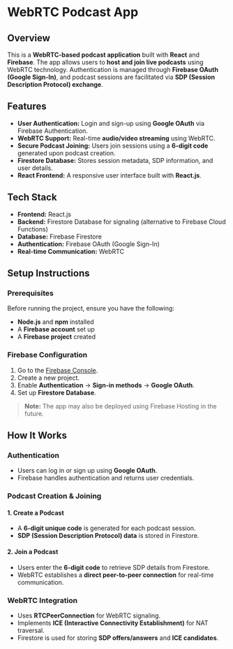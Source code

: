 # WebRTC Podcast App  

## Overview  

This is a **WebRTC-based podcast application** built with **React** and **Firebase**. The app allows users to **host and join live podcasts** using WebRTC technology. Authentication is managed through **Firebase OAuth (Google Sign-In)**, and podcast sessions are facilitated via **SDP (Session Description Protocol) exchange**.  

## Features  

- **User Authentication:** Login and sign-up using **Google OAuth** via Firebase Authentication.  
- **WebRTC Support:** Real-time **audio/video streaming** using WebRTC.  
- **Secure Podcast Joining:** Users join sessions using a **6-digit code** generated upon podcast creation.  
- **Firestore Database:** Stores session metadata, SDP information, and user details.  
- **React Frontend:** A responsive user interface built with **React.js**.  

## Tech Stack  

- **Frontend:** React.js  
- **Backend:** Firestore Database for signaling (alternative to Firebase Cloud Functions)  
- **Database:** Firebase Firestore  
- **Authentication:** Firebase OAuth (Google Sign-In)  
- **Real-time Communication:** WebRTC  

## Setup Instructions  

### Prerequisites  

Before running the project, ensure you have the following:  

- **Node.js** and **npm** installed  
- A **Firebase account** set up  
- A **Firebase project** created  

### Firebase Configuration  

1. Go to the [Firebase Console](https://console.firebase.google.com/).  
2. Create a new project.  
3. Enable **Authentication** → **Sign-in methods** → **Google OAuth**.  
4. Set up **Firestore Database**.  

> **Note:** The app may also be deployed using Firebase Hosting in the future.  

## How It Works  

### Authentication  

- Users can log in or sign up using **Google OAuth**.  
- Firebase handles authentication and returns user credentials.  

### Podcast Creation & Joining  

#### **1. Create a Podcast**  
- A **6-digit unique code** is generated for each podcast session.  
- **SDP (Session Description Protocol) data** is stored in Firestore.  

#### **2. Join a Podcast**  
- Users enter the **6-digit code** to retrieve SDP details from Firestore.  
- WebRTC establishes a **direct peer-to-peer connection** for real-time communication.  

### WebRTC Integration  

- Uses **RTCPeerConnection** for WebRTC signaling.  
- Implements **ICE (Interactive Connectivity Establishment)** for NAT traversal.  
- Firestore is used for storing **SDP offers/answers** and **ICE candidates**.  
